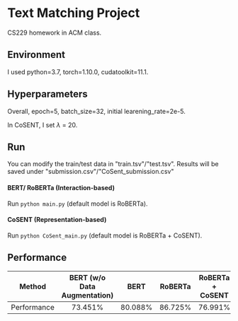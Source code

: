 # Text Matching Project
CS229 homework in ACM class.

## Environment
I used python=3.7, torch=1.10.0, cudatoolkit=11.1.

## Hyperparameters
Overall, epoch=5, batch_size=32, initial learening_rate=2e-5.

In CoSENT, I set $\lambda$ = 20.

## Run
You can modify the train/test data in "train.tsv"/"test.tsv".
Results will be saved under "submission.csv"/"CoSent_submission.csv"

#### BERT/ RoBERTa (Interaction-based)
Run `python main.py` (default model is RoBERTa).

#### CoSENT (Representation-based)
Run `python CoSent_main.py` (default model is RoBERTa + CoSENT).

## Performance

|   Method    | BERT (w/o  Data Augmentation) |  BERT   | RoBERTa | RoBERTa + CoSENT |
| :---------: | :---------------------------: | :-----: | :-----: | :--------------: |
| Performance |            73.451%            | 80.088% | 86.725% |     76.991%      |

